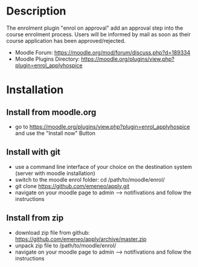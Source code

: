 # Description

The enrolment plugin "enrol on approval" add an approval step into the course enrolment process.
Users will be informed by mail as soon as their course application has been approved/rejected.

- Moodle Forum: https://moodle.org/mod/forum/discuss.php?d=189334
- Moodle Plugins Directory: https://moodle.org/plugins/view.php?plugin=enrol_applyhospice

# Installation

## Install from moodle.org

- go to https://moodle.org/plugins/view.php?plugin=enrol_applyhospice and use the "Install now" Button

## Install with git

- use a command line interface of your choice on the destination system (server with moodle installation)
- switch to the moodle enrol folder: cd /path/to/moodle/enrol/
- git clone https://github.com/emeneo/apply.git
- navigate on your moodle page to admin --> notifivations and follow the instructions

## Install from zip

- download zip file from github: https://github.com/emeneo/apply/archive/master.zip
- unpack zip file to /path/to/moodle/enrol/
- navigate on your moodle page to admin --> notifivations and follow the instructions
